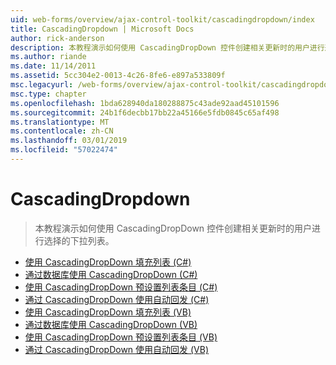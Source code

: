 ```yaml
---
uid: web-forms/overview/ajax-control-toolkit/cascadingdropdown/index
title: CascadingDropdown | Microsoft Docs
author: rick-anderson
description: 本教程演示如何使用 CascadingDropDown 控件创建相关更新时的用户进行选择的下拉列表。
ms.author: riande
ms.date: 11/14/2011
ms.assetid: 5cc304e2-0013-4c26-8fe6-e897a533809f
msc.legacyurl: /web-forms/overview/ajax-control-toolkit/cascadingdropdown
msc.type: chapter
ms.openlocfilehash: 1bda628940da180288875c43ade92aad45101596
ms.sourcegitcommit: 24b1f6decbb17bb22a45166e5fdb0845c65af498
ms.translationtype: MT
ms.contentlocale: zh-CN
ms.lasthandoff: 03/01/2019
ms.locfileid: "57022474"
---
```

<a name="cascadingdropdown"></a>CascadingDropdown
====================
> 本教程演示如何使用 CascadingDropDown 控件创建相关更新时的用户进行选择的下拉列表。


- [使用 CascadingDropDown 填充列表 (C#)](filling-a-list-using-cascadingdropdown-cs.md)
- [通过数据库使用 CascadingDropDown (C#)](using-cascadingdropdown-with-a-database-cs.md)
- [使用 CascadingDropDown 预设置列表条目 (C#)](presetting-list-entries-with-cascadingdropdown-cs.md)
- [通过 CascadingDropDown 使用自动回发 (C#)](using-auto-postback-with-cascadingdropdown-cs.md)
- [使用 CascadingDropDown 填充列表 (VB)](filling-a-list-using-cascadingdropdown-vb.md)
- [通过数据库使用 CascadingDropDown (VB)](using-cascadingdropdown-with-a-database-vb.md)
- [使用 CascadingDropDown 预设置列表条目 (VB)](presetting-list-entries-with-cascadingdropdown-vb.md)
- [通过 CascadingDropDown 使用自动回发 (VB)](using-auto-postback-with-cascadingdropdown-vb.md)
